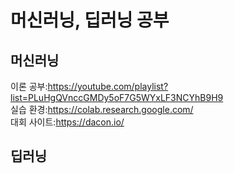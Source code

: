 # 머신러닝, 딥러닝 공부



## 머신러닝
이론 공부:https://youtube.com/playlist?list=PLuHgQVnccGMDy5oF7G5WYxLF3NCYhB9H9  
실습 환경:https://colab.research.google.com/  
대회 사이트:https://dacon.io/  

## 딥러닝

